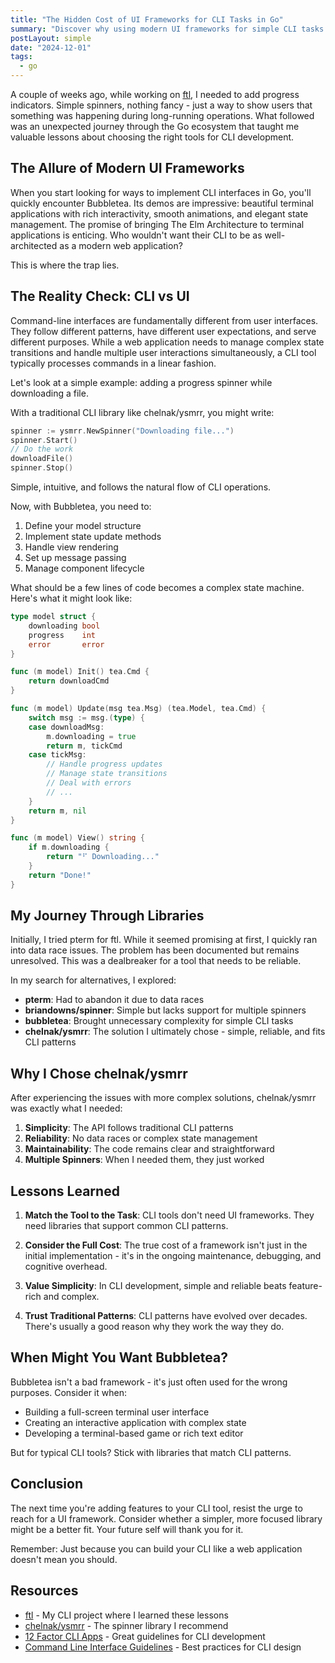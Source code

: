 ```yaml
---
title: "The Hidden Cost of UI Frameworks for CLI Tasks in Go"
summary: "Discover why using modern UI frameworks for simple CLI tasks in Go can lead to unnecessary complexity. Learn about choosing the right tools for CLI development and the importance of matching solutions to problems."
postLayout: simple
date: "2024-12-01"
tags:
  - go
---
```


A couple of weeks ago, while working on [ftl](https://github.com/yarlson/ftl), I needed to add progress indicators. Simple spinners, nothing fancy - just a way to show users that something was happening during long-running operations. What followed was an unexpected journey through the Go ecosystem that taught me valuable lessons about choosing the right tools for CLI development.

## The Allure of Modern UI Frameworks

When you start looking for ways to implement CLI interfaces in Go, you'll quickly encounter Bubbletea. Its demos are impressive: beautiful terminal applications with rich interactivity, smooth animations, and elegant state management. The promise of bringing The Elm Architecture to terminal applications is enticing. Who wouldn't want their CLI to be as well-architected as a modern web application?

This is where the trap lies.

## The Reality Check: CLI vs UI

Command-line interfaces are fundamentally different from user interfaces. They follow different patterns, have different user expectations, and serve different purposes. While a web application needs to manage complex state transitions and handle multiple user interactions simultaneously, a CLI tool typically processes commands in a linear fashion.

Let's look at a simple example: adding a progress spinner while downloading a file.

With a traditional CLI library like chelnak/ysmrr, you might write:

```go
spinner := ysmrr.NewSpinner("Downloading file...")
spinner.Start()
// Do the work
downloadFile()
spinner.Stop()
```

Simple, intuitive, and follows the natural flow of CLI operations.

Now, with Bubbletea, you need to:

1. Define your model structure
2. Implement state update methods
3. Handle view rendering
4. Set up message passing
5. Manage component lifecycle

What should be a few lines of code becomes a complex state machine. Here's what it might look like:

```go
type model struct {
    downloading bool
    progress    int
    error       error
}

func (m model) Init() tea.Cmd {
    return downloadCmd
}

func (m model) Update(msg tea.Msg) (tea.Model, tea.Cmd) {
    switch msg := msg.(type) {
    case downloadMsg:
        m.downloading = true
        return m, tickCmd
    case tickMsg:
        // Handle progress updates
        // Manage state transitions
        // Deal with errors
        // ...
    }
    return m, nil
}

func (m model) View() string {
    if m.downloading {
        return "⠋ Downloading..."
    }
    return "Done!"
}
```

## My Journey Through Libraries

Initially, I tried pterm for ftl. While it seemed promising at first, I quickly ran into data race issues. The problem has been documented but remains unresolved. This was a dealbreaker for a tool that needs to be reliable.

In my search for alternatives, I explored:

- **pterm**: Had to abandon it due to data races
- **briandowns/spinner**: Simple but lacks support for multiple spinners
- **bubbletea**: Brought unnecessary complexity for simple CLI tasks
- **chelnak/ysmrr**: The solution I ultimately chose - simple, reliable, and fits CLI patterns

## Why I Chose chelnak/ysmrr

After experiencing the issues with more complex solutions, chelnak/ysmrr was exactly what I needed:

1. **Simplicity**: The API follows traditional CLI patterns
2. **Reliability**: No data races or complex state management
3. **Maintainability**: The code remains clear and straightforward
4. **Multiple Spinners**: When I needed them, they just worked

## Lessons Learned

1. **Match the Tool to the Task**: CLI tools don't need UI frameworks. They need libraries that support common CLI patterns.

2. **Consider the Full Cost**: The true cost of a framework isn't just in the initial implementation - it's in the ongoing maintenance, debugging, and cognitive overhead.

3. **Value Simplicity**: In CLI development, simple and reliable beats feature-rich and complex.

4. **Trust Traditional Patterns**: CLI patterns have evolved over decades. There's usually a good reason why they work the way they do.

## When Might You Want Bubbletea?

Bubbletea isn't a bad framework - it's just often used for the wrong purposes. Consider it when:

- Building a full-screen terminal user interface
- Creating an interactive application with complex state
- Developing a terminal-based game or rich text editor

But for typical CLI tools? Stick with libraries that match CLI patterns.

## Conclusion

The next time you're adding features to your CLI tool, resist the urge to reach for a UI framework. Consider whether a simpler, more focused library might be a better fit. Your future self will thank you for it.

Remember: Just because you can build your CLI like a web application doesn't mean you should.

## Resources

- [ftl](https://github.com/yarlson/ftl) - My CLI project where I learned these lessons
- [chelnak/ysmrr](https://github.com/chelnak/ysmrr) - The spinner library I recommend
- [12 Factor CLI Apps](https://medium.com/@jdxcode/12-factor-cli-apps-dd3c227a0e46) - Great guidelines for CLI development
- [Command Line Interface Guidelines](https://clig.dev/) - Best practices for CLI design
